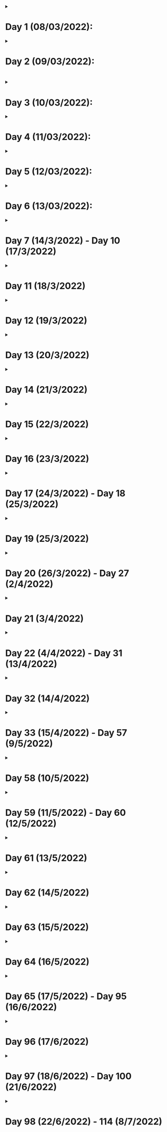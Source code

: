 <details>
<summary><h1> Day 1 (08/03/2022):</h1></summary>

1. Created this repo 
2. Retrieved previous work on SLUX
3. Selected a logo for SLUX
4. Tested SLUX-TEST.ISO(just to find, that it didn't have an init).
</details>

<details>
<summary><h1> Day 2 (09/03/2022):<h1></summary>

1. Tried different methods and found that dumb-init can create a file /usr/sbin/init (needed to boot the system)
</details>

<details>
<summary><h1> Day 3 (10/03/2022):</h1></summary>

1. Found out that dumb-init wasn't needed, just that the initramfs couldn't just see /usr/sbin/init(sybolic link to /usr/lib/systemd/systemd).
2. Removed the booting issue with help from Tomas M(see this [issue](https://github.com/tomas-m/linux-live/issues/200)).
</details>

<details>
<summary><h1> Day 4 (11/03/2022):</h1></summary>

1. Selected a logo for SLUX (the previous one didn't look nice on the boot screen)
2. Made the initrd look for SLUX data in /slux (previously it was /slax)
</details>

<details>
<summary><h1> Day 5 (12/03/2022):</h1></summary>

1. Reduced the size of 001-debootstrap.sb (future 01-core.sb) by 50mb (although logging failure still persists).
</details>

<details>
<summary><h1> Day 6 (13/03/2022):</h1></summary>

1. Achievement! SLUX beta - core(no ui) version created(although it is still called alpha, as exept me no one has tested it).
2. Although the Graphical(ui) version can take one or two more days....
3. Logging failure solved!
4. Cancelled uploading slux-beta.iso, as wpa_supplicant and many other apps are still missing in it. :(
</details>

<details>
<summary><h1> Day 7 (14/3/2022) - Day 10 (17/3/2022)</h1></summary>

No progress.
</details>

<details>
<summary><h1> Day 11 (18/3/2022)</h1></summary>

1. Developed /usr/bin/slux, which will be tested on Day 12
</details>

<details>
<summary><h1> Day 12 (19/3/2022)</h1></summary>

1. Started to rebuild S.L.U.X. as I found that its source code files were deleted in a move command. (╥﹏╥)
</details>

<details>
<summary><h1> Day 13 (20/3/2022)</h1></summary>

No progress.
</details>

<details>
<summary><h1> Day 14 (21/3/2022)</h1></summary>

1. Uploaded a preview of S.L.U.X's login screen(in Discussions[now announcements])
2. Created a TODO file.
</details>

<details>
<summary><h1> Day 15 (22/3/2022)</h1></summary>

No progress.
</details>

<details>
<summary><h1> Day 16 (23/3/2022)</h1></summary>

1. Re-created a debootstrapped base system bundle(module(
</details>

<details>
<summary><h1> Day 17 (24/3/2022) - Day 18 (25/3/2022)</h1></summary>

No progress.
</details>

<details>
<summary><h1> Day 19 (25/3/2022)</h1></summary>

1. Re-created 001-debootstrap.sb with changes mentioned in [TODO.md](https://github.com/tree-t/S.L.U.X/blob/main/TODO.md)
</details>

<details>
<summary><h1> Day 20 (26/3/2022) - Day 27 (2/4/2022)</h1></summary>

No progress.
</details>

<details>
<summary><h1> Day 21 (3/4/2022)</h1></summary>

1. Updated to debian 11.3
2. Did some tweaks to nano(nanorc) and .bashrc
</details>

<details>
<summary><h1> Day 22 (4/4/2022) - Day 31 (13/4/2022)</h1></summary>

No Progress.
</details>

<details>
<summary><h1> Day 32 (14/4/2022)</h1></summary>

1. Changed the look of [S.L.U.X's Home Page](https://www.tree-t.github.io/S.L.U.X).
</details>

<details>
<summary><h1> Day 33 (15/4/2022) - Day 57 (9/5/2022)</h1></summary>

No Progress.
</details>

<details>
<summary><h1> Day 58 (10/5/2022)</h1></summary>

1. Added some source files.
</details>

<details>
<summary><h1> Day 59 (11/5/2022) - Day 60 (12/5/2022)</h1></summary>

No Progress.
</details>

<details>
<summary><h1> Day 61 (13/5/2022)</h1></summary>

1. Chose awesome as wm and uploaded some source 
</details>

<details>
<summary><h1> Day 62 (14/5/2022)</h1></summary>

1. Uploaded some source 
</details>

<details>
<summary><h1> Day 63 (15/5/2022)</h1></summary>

No Progress.
</details>

<details>
<summary><h1> Day 64 (16/5/2022)</h1></summary>

1. Added some source files.
</details>

<details>
<summary><h1> Day 65 (17/5/2022) - Day 95 (16/6/2022)</h1></summary>

No Progress.
</details>

<details>
<summary><h1> Day 96 (17/6/2022)</h1></summary>

1. Renamed S.L.U.X to Gantu OS
</details>

<details>
<summary><h1> Day 97 (18/6/2022) - Day 100 (21/6/2022)</h1></summary>

Mostly no progress..
1. Found a good replacement for Featherpad - [Nedit-ng](https://github.com/eteran/nedit-ng) ( Nedit stands for Nirvana text editor and I think that -ng stands for new generation)
    * Reasons for dumping Featherpad:
        A. Although Featherpad is super nice, but for Gantu I'll need a lightweight text editor.
2. Renamed Gantu to Dormmamu
</details>

<details>
<summary><h1> Day 98 (22/6/2022) - 114 (8/7/2022)</h1></summary>

No progress..
</details>
